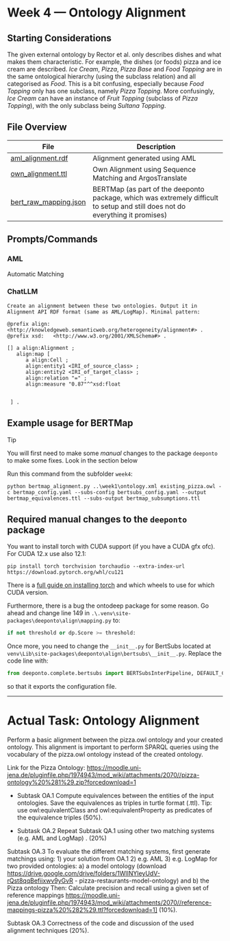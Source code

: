 # Week 4 — Ontology Alignment

## Starting Considerations

The given external ontology by Rector et al. only describes dishes and what makes them characteristic. For example, the
dishes (or foods) pizza and ice cream are described. _Ice Cream_, _Pizza_, _Pizza Base_ and _Food Topping_ are in the same
ontological hierarchy (using the subclass relation) and all categorised as _Food_. This is a bit confusing, especially 
because _Food Topping_ only has one subclass, namely _Pizza Topping_. More confusingly, _Ice Cream_ can have an instance 
of _Fruit Topping_ (subclass of _Pizza Topping_), with the only subclass being _Sultana Topping_.

## File Overview

| File                                                  | Description                                                                                                                    |
|-------------------------------------------------------|--------------------------------------------------------------------------------------------------------------------------------|
| [aml_alignment.rdf](/week4/outputs_own_ontology/aml_alignment.rdf)         | Alignment generated using AML                                                                                                  |
| [own_alignment.ttl](/week4/outputs_own_ontology/own_alignment.ttl)         | Own Alignment using Sequence Matching and ArgosTranslate                                                                       |
| [bert_raw_mapping.json](/week4/outputs_own_ontology/bert_raw_mapping.json) | BERTMap (as part of the deeponto package, which was extremely difficult to setup and still does not do everything it promises) |

## Prompts/Commands
### AML
Automatic Matching

### ChatLLM
```
Create an alignment between these two ontologies. Output it in Alignment API RDF format (same as AML/LogMap). Minimal pattern:

@prefix align: <http://knowledgeweb.semanticweb.org/heterogeneity/alignment#> .
@prefix xsd:   <http://www.w3.org/2001/XMLSchema#> .

[] a align:Alignment ;
   align:map [
      a align:Cell ;
      align:entity1 <IRI_of_source_class> ;
      align:entity2 <IRI_of_target_class> ;
      align:relation "=" ;
      align:measure "0.87"^^xsd:float
   
   
 ] .
```


## Example usage for BERTMap
> [!TIP]
> You will first need to make some _manual_ changes to the package `deeponto` to make some fixes.
> Look in the section below

Run this command from the subfolder `week4`:
```shell
python bertmap_alignment.py ..\week1\ontology.xml existing_pizza.owl -c bertmap_config.yaml --subs-config bertsubs_config.yaml --output bertmap_equivalences.ttl --subs-output bertmap_subsumptions.ttl
```

## Required manual changes to the `deeponto` package

You want to install torch with CUDA support (if you have a CUDA gfx ofc). For CUDA 12.x use also 12.1:

```shell
pip install torch torchvision torchaudio --extra-index-url https://download.pytorch.org/whl/cu121
```

There is a [full guide on installing torch](https://pytorch.org/get-started/locally/) and which wheels to use for which CUDA version.

Furthermore, there is a bug the ontodeep package for some reason. Go ahead and change line 149 in `.\.venv\site-packages\deeponto\align\mapping.py` to:
```py
if not threshold or dp.Score >= threshold:
```

Once more, you need to change the `__init__.py` for BertSubs located at `venv\Lib\site-packages\deeponto\align\bertsubs\__init__.py`. Replace the code line with:
```py
from deeponto.complete.bertsubs import BERTSubsInterPipeline, DEFAULT_CONFIG_FILE_INTER
```

so that it exports the configuration file.

--- 

# Actual Task: Ontology Alignment

Perform a basic alignment between the pizza.owl ontology and your created ontology. This alignment is important to perform SPARQL queries using the vocabulary of the pizza.owl ontology instead of the created ontology.

Link for the Pizza Ontology: https://moodle.uni-jena.de/pluginfile.php/1974943/mod_wiki/attachments/2070//pizza-ontology%20%281%29.zip?forcedownload=1

* Subtask OA.1 Compute equivalences between the entities of the input ontologies. Save the equivalences as triples in turtle format (.ttl). Tip: use owl:equivalentClass and owl:equivalentProperty as predicates of the equivalence triples (50%).

* Subtask OA.2 Repeat Subtask QA.1 using other two matching systems (e.g. AML and LogMap) . (20%)

Subtask OA.3 To evaluate the different matching systems, first generate matchings using: 1) your solution from OA.1 2) e.g. AML 3) e.g. LogMap for two provided ontologies: a) a model ontology (download https://drive.google.com/drive/folders/1WlINYleyUdV-rQst8qqBefiixwv9yGvR - pizza-restaurants-model-ontology) and b) the Pizza ontology Then: Calculate precision and recall using a given set of reference mappings https://moodle.uni-jena.de/pluginfile.php/1974943/mod_wiki/attachments/2070//reference-mappings-pizza%20%282%29.ttl?forcedownload=1] (10%).

Subtask OA.3 Correctness of the code and discussion of the used alignment techniques (20%).